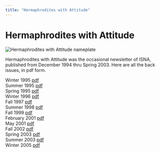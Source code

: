 ```yaml
---
title: "Hermaphrodites with Attitude"
---
```


# Hermaphrodites with Attitude

<p><img alt="Hermaphrodites with Attitude nameplate" src="/files/hwa/nameplate.gif" title="Hermaphrodites with Attitude nameplate" />  </p>

<p>Hermaphrodites with Attitude was the occasional newsletter of <span class="caps">ISNA</span>, published from December 1994 thru Spring 2003. Here are all the back issues, in pdf form.  </p>

<p>Winter 1995 <a href="/files/hwa/winter1995.pdf">pdf</a>  <br />
Summer 1995 <a href="/files/hwa/summer1995.pdf">pdf</a>  <br />
Spring 1995 <a href="/files/hwa/spring1995.pdf">pdf</a>  <br />
Winter 1996 <a href="/files/hwa/winter1996.pdf">pdf</a>  <br />
Fall 1997 <a href="/files/hwa/fall1997.pdf">pdf</a>  <br />
Summer 1998 <a href="/files/hwa/summer1998.pdf">pdf</a>  <br />
Fall 1999 <a href="/files/hwa/fall1999.pdf">pdf</a>  <br />
February 2001 <a href="/files/hwa/feb2001.pdf">pdf</a>  <br />
May 2001 <a href="/files/hwa/may2001.pdf">pdf</a>  <br />
Fall 2002 <a href="/files/hwa/fall2002.pdf">pdf</a>  <br />
Spring 2003 <a href="/files/hwa/spring2003.pdf">pdf</a>  <br />
Summer 2003 <a href="/files/hwa/summer2003.pdf">pdf</a>  <br />
Winter 2005 <a href="/files/hwa/winter2005.pdf">pdf</a>  <br />
<!--break--></p>